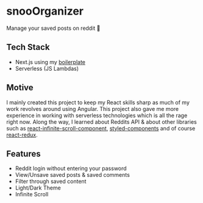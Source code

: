 # snooOrganizer

Manage your saved posts on reddit 🤩

## Tech Stack

- Next.js using my [boilerplate](https://github.com/novellito/the-nextjs-starter)
- Serverless (JS Lambdas)


## Motive 

I mainly created this project to keep my React skills sharp as much of my work revolves around using Angular. This project also gave me more experience in working with serverless technologies which is all the rage right now. Along the way, I learned about Reddits API & about other libraries such as [react-infinite-scroll-component](https://www.npmjs.com/package/react-infinite-scroll-component), [styled-components](https://styled-components.com/) and of course [react-redux](https://react-redux.js.org/).

## Features

- Reddit login without entering your password
- View/Unsave saved posts & saved comments
- Filter through saved content
- Light/Dark Theme
- Infinite Scroll
